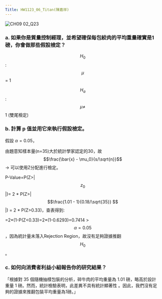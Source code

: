 ```yaml
---
Title: HW1123_06_Titan(陳嘉祥)
--- 
```


![CH09 02_Q23](https://github.com/user-attachments/assets/cdc82cf1-c0dd-4d3f-81ad-80676c10dde6)

### a. 如果你是質量控制經理，並希望確保每包絞肉的平均重量確實是1磅，你會做那些假設檢定？
$$H_0$$ : $$\mu$$ = 1 

$$H_a$$ : $$\mu\ne$$ 1  (雙尾檢定)


### b. 計算 p 值並用它來執行假設檢定。
假設 $\alpha = 0.05$， 

由題意知樣本量(n=35)大於統計學家認定的30，故 $$\frac{\bar{x} - \mu_0}{s/\sqrt{n}}$$ -> 可以使用Z分配進行檢定。 

P-Value=P(Z>| $$z_{0}$$ |)= 2 * P(Z>| $$\frac{1.01 - 1}{0.18/\sqrt{35}} $$ |) = 2 * P(Z>0.33)，查表得到: 

=2*(1-P(Z<0.33)=2*(1-0.6293)=0.7414 > $$\alpha = 0.05 $$，因為統計量未落入Rejection Region，故沒有足夠證據推翻 $$H_{0} $$。


### c. 如何向消費者利益小組報告你的研究結果？

「根據對 35 個隨機抽樣包裝的分析，碎牛肉的平均重量為 1.01 磅，略高於設計重量 1 磅。然而，統計檢驗表明，此差異不具有統計顯著性 。因此，我們沒有足夠的證據來推翻包裝平均重量為1磅。」
